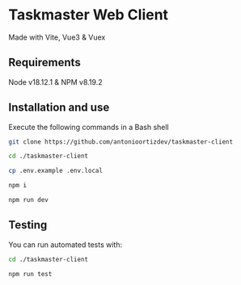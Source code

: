 # Taskmaster Web Client

Made with Vite, Vue3 & Vuex

## Requirements

Node v18.12.1 & NPM v8.19.2

## Installation and use

Execute the following commands in a Bash shell

```bash
git clone https://github.com/antonioortizdev/taskmaster-client

cd ./taskmaster-client

cp .env.example .env.local

npm i

npm run dev
```

## Testing

You can run automated tests with:

```bash
cd ./taskmaster-client

npm run test
```


